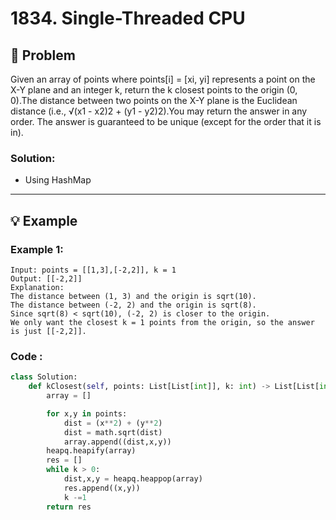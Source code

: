 # 1834. Single-Threaded CPU

## 📝 Problem
Given an array of points where points[i] = [xi, yi] represents a point on the X-Y plane and an integer k, return the k closest points to the origin (0, 0).The distance between two points on the X-Y plane is the Euclidean distance (i.e., √(x1 - x2)2 + (y1 - y2)2).You may return the answer in any order. The answer is guaranteed to be unique (except for the order that it is in).

### **Solution**:
- Using HashMap

---

## 💡 Example

### **Example 1**:
```
Input: points = [[1,3],[-2,2]], k = 1
Output: [[-2,2]]
Explanation:
The distance between (1, 3) and the origin is sqrt(10).
The distance between (-2, 2) and the origin is sqrt(8).
Since sqrt(8) < sqrt(10), (-2, 2) is closer to the origin.
We only want the closest k = 1 points from the origin, so the answer is just [[-2,2]].
```
### **Code** :

```python
class Solution:
    def kClosest(self, points: List[List[int]], k: int) -> List[List[int]]:
        array = []

        for x,y in points:
            dist = (x**2) + (y**2)
            dist = math.sqrt(dist)
            array.append((dist,x,y))
        heapq.heapify(array)
        res = []
        while k > 0:
            dist,x,y = heapq.heappop(array)
            res.append((x,y))
            k -=1
        return res
        
````